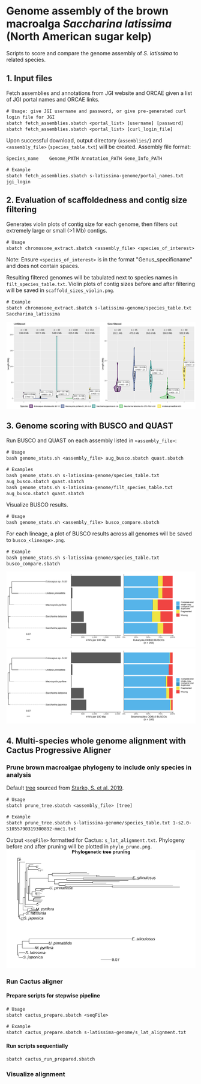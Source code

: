 # Genome assembly of the brown macroalga *Saccharina latissima* (North American sugar kelp)
Scripts to score and compare the genome assembly of *S. latissima* to related species.

## 1. Input files
Fetch assemblies and annotations from JGI website and ORCAE given a list of JGI portal names and ORCAE links.
```
# Usage: give JGI username and password, or give pre-generated curl login file for JGI
sbatch fetch_assemblies.sbatch <portal_list> [username] [password]
sbatch fetch_assemblies.sbatch <portal_list> [curl_login_file]
```
Upon successful download, output directory (`assemblies/`) and `<assembly_file>` (`species_table.txt`) will be created.
Assembly file format:
```
Species_name	Genome_PATH	Annotation_PATH	Gene_Info_PATH
```
```
# Example
sbatch fetch_assemblies.sbatch s-latissima-genome/portal_names.txt jgi_login
```

## 2. Evaluation of scaffoldedness and contig size filtering
Generates violin plots of contig size for each genome, then filters out extremely large or small (>1 Mb) contigs.
```
# Usage
sbatch chromosome_extract.sbatch <assembly_file> <species_of_interest>
```
Note: Ensure `<species_of_interest>` is in the format "Genus_specificname" and does not contain spaces.

Resulting filtered genomes will be tabulated next to species names in `filt_species_table.txt`. Violin plots of contig sizes before and after filtering will be saved in `scaffold_sizes_violin.png`.
```
# Example
sbatch chromosome_extract.sbatch s-latissima-genome/species_table.txt Saccharina_latissima
```
![alt text](https://github.com/kdews/s-latissima-genome/blob/main/scaffold_sizes_violin.png)

## 3. Genome scoring with BUSCO and QUAST
Run BUSCO and QUAST on each assembly listed in `<assembly_file>`:
```
# Usage
bash genome_stats.sh <assembly_file> aug_busco.sbatch quast.sbatch
```
```
# Examples
bash genome_stats.sh s-latissima-genome/species_table.txt aug_busco.sbatch quast.sbatch
bash genome_stats.sh s-latissima-genome/filt_species_table.txt aug_busco.sbatch quast.sbatch
```

Visualize BUSCO results.
```
# Usage
bash genome_stats.sh <assembly_file> busco_compare.sbatch
```
For each lineage, a plot of BUSCO results across all genomes will be saved to `busco_<lineage>.png`.
```
# Example
bash genome_stats.sh s-latissima-genome/species_table.txt busco_compare.sbatch
```
![alt text](https://github.com/kdews/s-latissima-genome/blob/main/busco_eukaryota_odb10.png)
![alt text](https://github.com/kdews/s-latissima-genome/blob/main/busco_stramenopiles_odb10.png)


## 4. Multi-species whole genome alignment with Cactus Progressive Aligner
### Prune brown macroalgae phylogeny to include only species in analysis
Default [tree](https://ars.els-cdn.com/content/image/1-s2.0-S1055790319300892-mmc1.txt) sourced from [Starko, S. et al. 2019](https://doi.org/10.1016/j.ympev.2019.04.012).
```
# Usage
sbatch prune_tree.sbatch <assembly_file> [tree]
```
```
# Example
sbatch prune_tree.sbatch s-latissima-genome/species_table.txt 1-s2.0-S1055790319300892-mmc1.txt
```
Output `<seqFile>` formatted for Cactus: `s_lat_alignment.txt`. Phylogeny before and after pruning will be plotted in `phylo_prune.png`.
![alt text](https://github.com/kdews/s-latissima-genome/blob/main/phylo_prune.png)

### Run Cactus aligner
#### Prepare scripts for stepwise pipeline
```
# Usage
sbatch cactus_prepare.sbatch <seqFile>
```
```
# Example
sbatch cactus_prepare.sbatch s-latissima-genome/s_lat_alignment.txt
```
#### Run scripts sequentially
```
sbatch cactus_run_prepared.sbatch
```

### Visualize alignment

